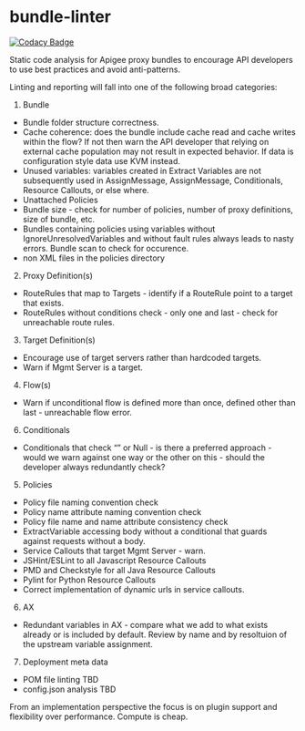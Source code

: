 # bundle-linter

[![Codacy Badge](https://api.codacy.com/project/badge/Grade/e1d2b19961914f41bc3711fce42df155)](https://www.codacy.com?utm_source=github.com&amp;utm_medium=referral&amp;utm_content=apigeecs/bundle-linter&amp;utm_campaign=Badge_Grade)

Static code analysis for Apigee proxy bundles to encourage API developers to use best practices and avoid anti-patterns.

Linting and reporting will fall into one of the following broad categories:

 1. Bundle
  * Bundle folder structure correctness.
  * Cache coherence: does the bundle include cache read and cache writes within the flow? If not then warn the API developer that relying on external cache population may not result in expected behavior. If data is configuration style data use KVM instead.
  * Unused variables: variables created in Extract Variables are not subsequently used in AssignMessage, AssignMessage, Conditionals, Resource Callouts, or else where.
  * Unattached Policies
  * Bundle size - check for number of policies, number of proxy definitions, size of bundle, etc.
  * Bundles containing policies using variables without IgnoreUnresolvedVariables and without fault rules always leads to nasty errors. Bundle scan to check for occurence.
  * non XML files in the policies directory
 2. Proxy Definition(s)
  * RouteRules that map to Targets - identify if a RouteRule point to a target that exists.
  * RouteRules without conditions check - only one and last - check for unreachable route rules.
 3. Target Definition(s)
  * Encourage use of target servers rather than hardcoded targets.
  * Warn if Mgmt Server is a target.
 4. Flow(s)
  * Warn if unconditional flow is defined more than once, defined other than last - unreachable flow error.
 6. Conditionals
  * Conditionals that check “” or Null - is there a preferred approach - would we warn against one way or the other on this - should the developer always redundantly check?
 5. Policies
  * Policy file naming convention check
  * Policy name attribute naming convention check
  * Policy file name and name attribute consistency check
  * ExtractVariable accessing body without a conditional that guards against requests without a body.
  * Service Callouts that target Mgmt Server - warn.
  * JSHint/ESLint to all Javascript Resource Callouts
  * PMD and Checkstyle for all Java Resource Callouts
  * Pylint for Python Resource Callouts
  * Correct implementation of dynamic urls in service callouts.
 6. AX
  * Redundant variables in AX - compare what we add to what exists already or is included by default. Review by name and by resoltuion of the upstream variable assignment.
 7. Deployment meta data
  * POM file linting TBD
  * config.json analysis TBD

From an implementation perspective the focus is on plugin support and flexibility over performance. Compute is cheap. 